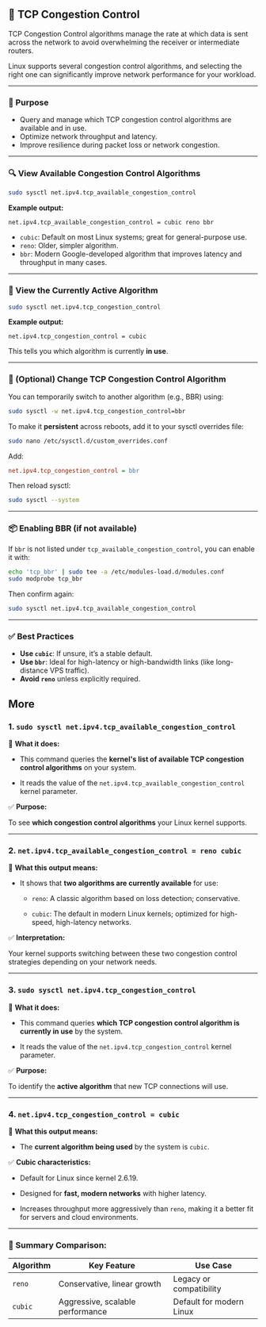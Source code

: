 ## 📶 TCP Congestion Control

TCP Congestion Control algorithms manage the rate at which data is sent across the network to avoid overwhelming the receiver or intermediate routers.

Linux supports several congestion control algorithms, and selecting the right one can significantly improve network performance for your workload.

---

### 🧭 Purpose

* Query and manage which TCP congestion control algorithms are available and in use.
* Optimize network throughput and latency.
* Improve resilience during packet loss or network congestion.

---

### 🔍 View Available Congestion Control Algorithms

```bash
sudo sysctl net.ipv4.tcp_available_congestion_control
```

**Example output:**

```
net.ipv4.tcp_available_congestion_control = cubic reno bbr
```

* `cubic`: Default on most Linux systems; great for general-purpose use.
* `reno`: Older, simpler algorithm.
* `bbr`: Modern Google-developed algorithm that improves latency and throughput in many cases.

---

### 🔧 View the Currently Active Algorithm

```bash
sudo sysctl net.ipv4.tcp_congestion_control
```

**Example output:**

```
net.ipv4.tcp_congestion_control = cubic
```

This tells you which algorithm is currently **in use**.

---

### 🔁 (Optional) Change TCP Congestion Control Algorithm

You can temporarily switch to another algorithm (e.g., BBR) using:

```bash
sudo sysctl -w net.ipv4.tcp_congestion_control=bbr
```

To make it **persistent** across reboots, add it to your sysctl overrides file:

```bash
sudo nano /etc/sysctl.d/custom_overrides.conf
```

Add:

```ini
net.ipv4.tcp_congestion_control = bbr
```

Then reload sysctl:

```bash
sudo sysctl --system
```

---

### 📦 Enabling BBR (if not available)

If `bbr` is not listed under `tcp_available_congestion_control`, you can enable it with:

```bash
echo 'tcp_bbr' | sudo tee -a /etc/modules-load.d/modules.conf
sudo modprobe tcp_bbr
```

Then confirm again:

```bash
sudo sysctl net.ipv4.tcp_available_congestion_control
```

---

### ✅ Best Practices

* **Use `cubic`**: If unsure, it’s a stable default.
* **Use `bbr`**: Ideal for high-latency or high-bandwidth links (like long-distance VPS traffic).
* **Avoid `reno`** unless explicitly required.

## More

### 1. `sudo sysctl net.ipv4.tcp_available_congestion_control`

🧠 **What it does:**

- This command queries the **kernel's list of available TCP congestion control algorithms** on your system.
    
- It reads the value of the `net.ipv4.tcp_available_congestion_control` kernel parameter.
    

✅ **Purpose:**

To see **which congestion control algorithms** your Linux kernel supports.

---

### 2. `net.ipv4.tcp_available_congestion_control = reno cubic`

📄 **What this output means:**

- It shows that **two algorithms are currently available** for use:
    
    - `reno`: A classic algorithm based on loss detection; conservative.
        
    - `cubic`: The default in modern Linux kernels; optimized for high-speed, high-latency networks.
        

✅ **Interpretation:**

Your kernel supports switching between these two congestion control strategies depending on your network needs.

---

### 3. `sudo sysctl net.ipv4.tcp_congestion_control`

🧠 **What it does:**

- This command queries **which TCP congestion control algorithm is currently in use** by the system.
    
- It reads the value of the `net.ipv4.tcp_congestion_control` kernel parameter.
    

✅ **Purpose:**

To identify the **active algorithm** that new TCP connections will use.

---

### 4. `net.ipv4.tcp_congestion_control = cubic`

📄 **What this output means:**

- The **current algorithm being used** by the system is `cubic`.
    

✅ **Cubic characteristics:**

- Default for Linux since kernel 2.6.19.
    
- Designed for **fast, modern networks** with higher latency.
    
- Increases throughput more aggressively than `reno`, making it a better fit for servers and cloud environments.
    

---

### 🔄 Summary Comparison:

|Algorithm|Key Feature|Use Case|
|---|---|---|
|`reno`|Conservative, linear growth|Legacy or compatibility|
|`cubic`|Aggressive, scalable performance|Default for modern Linux|

